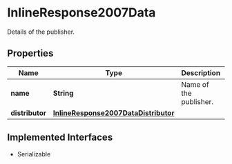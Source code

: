 

# InlineResponse2007Data

Details of the publisher.

## Properties

Name | Type | Description | Notes
------------ | ------------- | ------------- | -------------
**name** | **String** | Name of the publisher. |  [optional]
**distributor** | [**InlineResponse2007DataDistributor**](InlineResponse2007DataDistributor.md) |  |  [optional]


## Implemented Interfaces

* Serializable


